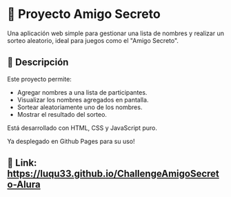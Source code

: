 # 🎁 Proyecto Amigo Secreto

Una aplicación web simple para gestionar una lista de nombres y realizar un sorteo aleatorio, ideal para juegos como el "Amigo Secreto".

## 🧩 Descripción

Este proyecto permite:

- Agregar nombres a una lista de participantes.
- Visualizar los nombres agregados en pantalla.
- Sortear aleatoriamente uno de los nombres.
- Mostrar el resultado del sorteo.

Está desarrollado con HTML, CSS y JavaScript puro.

Ya desplegado en Github Pages para su uso!

## 🔗 Link: https://luqu33.github.io/ChallengeAmigoSecreto-Alura
